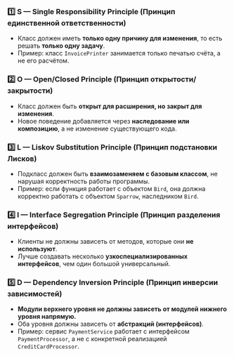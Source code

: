 ### 1️⃣ S — Single Responsibility Principle (Принцип единственной ответственности)
- Класс должен иметь **только одну причину для изменения**, то есть решать **только одну задачу**.
- Пример: класс `InvoicePrinter` занимается только печатью счёта, а не его расчётом.
### 2️⃣ O — Open/Closed Principle (Принцип открытости/закрытости)
- Класс должен быть **открыт для расширения, но закрыт для изменения**.
- Новое поведение добавляется через **наследование или композицию**, а не изменение существующего кода.
### 3️⃣ L — Liskov Substitution Principle (Принцип подстановки Лисков)
- Подкласс должен быть **взаимозаменяем с базовым классом**, не нарушая корректность работы программы.
- Пример: если функция работает с объектом `Bird`, она должна корректно работать с объектом `Sparrow`, наследником `Bird`.
### 4️⃣ I — Interface Segregation Principle (Принцип разделения интерфейсов)
- Клиенты не должны зависеть от методов, которые они **не используют**.
- Лучше создавать несколько **узкоспециализированных интерфейсов**, чем один большой универсальный.
### 5️⃣ D — Dependency Inversion Principle (Принцип инверсии зависимостей)
- **Модули верхнего уровня не должны зависеть от модулей нижнего уровня напрямую.**
- Оба уровня должны зависеть от **абстракций (интерфейсов)**.
- Пример: сервис `PaymentService` работает с интерфейсом `PaymentProcessor`, а не с конкретной реализацией `CreditCardProcessor`.